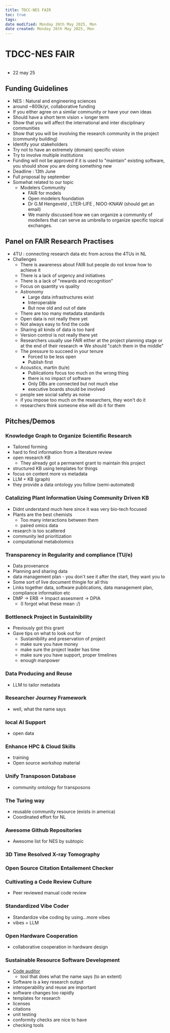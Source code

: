 ```yaml
---
title: TDCC-NES FAIR
toc: true
tags: 
date modified: Monday 26th May 2025, Mon
date created: Monday 26th May 2025, Mon
---
```


# TDCC-NES FAIR
```toc
```
- 22 may 25
## Funding Guidelines
- NES : Natural and engineering sciences
- around ~800k/yr, collaborative funding
- If you either agree on a similar community or have your own ideas
- Should have a short term vision + longer term
- Show that you will affect the international and inter disciplinary communities
- Show that you will be involving the research community in the project (community building)
- Identify your stakeholders
- Try not to have an extremely (domain) specific vision
- Try to involve multiple institutions
- Funding will not be approved if it is used to "maintain" existing software, you should show you are doing something new
- Deadline : 13th June
- Full proposal by september
- Somwhat related to our topic
	- Modelers Community 
		- FAIR for models
		- Open modelers foundation
		- Dr G.M Hengeveld , LTER-LIFE , NIOO-KNAW (should get an email)
		- We mainly discussed how we can organize a community of modellers that can serve as umbrella to organize specific topical exchanges.
## Panel on FAIR Research Practises
- 4TU : connecting research data etc from across the 4TUs in NL
- Challenges
	- There is awareness about FAIR but people do not know how to achieve it
	- There is a lack of urgency and initiatives 
	- There is a lack of "rewards and recognition"
	- Focus on quantity vs quality
	- Astronomy
		- Large data infrastructures exist
		- Interoperable
		- But now old and out of date
	- There are too many metadata standards
	- Open data is not really there yet
	- Not always easy to find the code
	- Sharing all kinds of data is too hard
	- Version control is not really there yet
	- Researchers usually use FAIR either at the project planning stage or at the end of their research => We should "catch them in the middle"
	- The pressure to succeed in your tenure
		- Forced to be less open
		- Publish first
	- Acoustics, martin (tu/e)
		- Publications focus too much on the wrong thing
		- there is no impact of software
		- Only DBs are connected but not much else
		- executive boards should be involved
	- people see social safety as noise
	- if you impose too much on the researchers, they won't do it
	- researchers think someone else will do it for them

## Pitches/Demos
### Knowledge Graph to Organize Scientific Research
- Tailored forming
- hard to find information from a literature review
- open research KB
	- They already got a permanent grant to maintain this project
- structured KB using templates for things
- focus on content more vs metadata
- LLM + KB (graph)
- they provide a data ontology you follow (semi-automated)
### Catalizing Plant Information Using Community Driven KB
- Didnt understand much here since it was very bio-tech focused
- Plants are the best chemists
	- Too many interactions between them
	- paired omics data
- research is too scattered
- community led prioritization
- computational metabolomics
### Transparency in Regularity and compliance (TU/e)
- Data provenance
- Planning and sharing data
- data management plan - you don't see it after the start, they want you to
- Some sort of live document thingie for all this
- Links together data, software publications, data management plan, compliance information etc
- DMP -> ERB -> Impact assesment -> DPIA
	- (I forgot what these mean :/)
### Bottleneck Project in Sustainibility
- Previously got this grant
- Gave tips on what to look out for
	- Sustainibility and preservation of project
	- make sure you have money
	- make sure the project leader has time
	- make sure you have support, proper timelines
	- enough manpower
### Data Producing and Reuse
- LLM to tailor metadata
### Researcher Journey Framework
- well, what the name says
### ⁠local Al Support
- open data
### ⁠Enhance HPC & Cloud Skills
- training
- Open source workshop material 
### Unify Transposon Database
- community ontology for transposons
### The Turing way
- ⁠reusable community resource (exists in america)
- Coordinated effort for NL
### Awesome Github Repositories
- Awesome list for NES by subtopic
### 3D Time Resolved X-ray Tomography
### Open Source Citation Entailement Checker
### Cultivating a Code Review Culture
- Peer reviewed manual code review
### Standardized Vibe Coder
- Standardize vibe coding by using…more vibes 
- vibes = LLM
### Open Hardware Cooperation
- collaborative cooperation in hardware design
### Sustainable Resource Software Development
- [Code auditor](https://github.com/SS-NES/code-auditor)
	- tool that does what the name says (to an extent)
- Software is a key research output
- interoperability and reuse are important
- software changes too rapidly
- templates for research
- licenses 
- citations
- unit testing
- conformity checks are nice to have
- checking tools